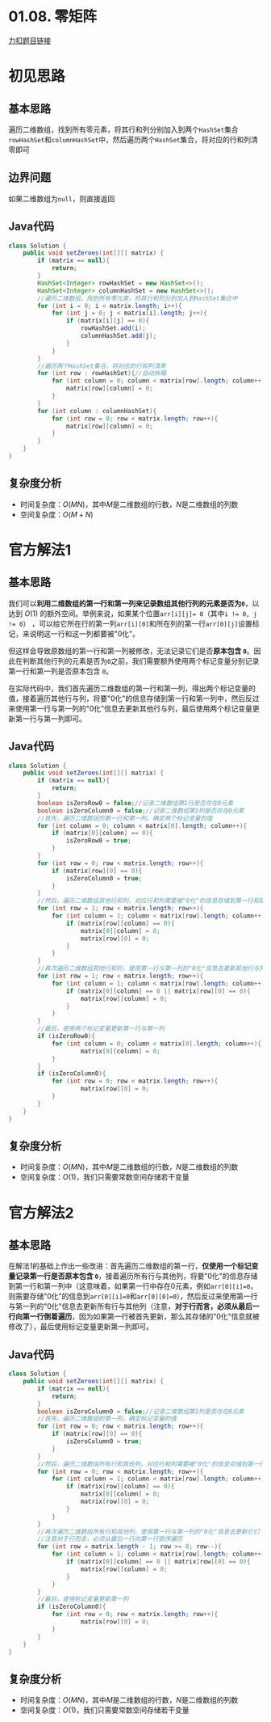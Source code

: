# 01.08. 零矩阵

[力扣题目链接](https://leetcode-cn.com/problems/zero-matrix-lcci/)


# 初见思路

## 基本思路
遍历二维数组，找到所有零元素，将其行和列分别加入到两个`HashSet`集合`rowHashSet`和`columnHashSet`中，然后遍历两个`HashSet`集合，将对应的行和列清零即可

## 边界问题
如果二维数组为`null`，则直接返回

## Java代码
```java
class Solution {
    public void setZeroes(int[][] matrix) {
        if (matrix == null){
            return;
        }
        HashSet<Integer> rowHashSet = new HashSet<>();
        HashSet<Integer> columnHashSet = new HashSet<>();
        //遍历二维数组，找到所有零元素，将其行和列分别加入到HashSet集合中
        for (int i = 0; i < matrix.length; i++){
            for (int j = 0; j < matrix[i].length; j++){
                if (matrix[i][j] == 0){
                    rowHashSet.add(i);
                    columnHashSet.add(j);
                }
            }
        }
        //遍历两个HashSet集合，将对应的行和列清零
        for (int row : rowHashSet){//自动拆箱
            for (int column = 0; column < matrix[row].length; column++){
                matrix[row][column] = 0;
            }
        }
        for (int column : columnHashSet){
            for (int row = 0; row < matrix.length; row++){
                matrix[row][column] = 0;
            }
        }
    }
}
```

## 复杂度分析
- 时间复杂度：$O(MN)$，其中$M$是二维数组的行数，$N$是二维数组的列数
- 空间复杂度：$O(M+N)$

# 官方解法1

## 基本思路
我们可以**利用二维数组的第一行和第一列来记录数组其他行列的元素是否为`0`**，以达到 $O(1)$ 的额外空间。举例来说，如果某个位置`arr[i][j]= 0`（其中`i != 0, j != 0`） ，可以给它所在行的第一列`arr[i][0]`和所在列的第一行`arr[0][j]`设置标记，来说明这一行和这一列都要被"0化"。

但这样会导致原数组的第一行和第一列被修改，无法记录它们是否**原本包含 `0`**。因此在判断其他行列的元素是否为`0`之前，我们需要额外使用两个标记变量分别记录第一行和第一列是否原本包含 `0`。

在实际代码中，我们首先遍历二维数组的第一行和第一列，得出两个标记变量的值，接着遍历其他行与列，将要"0化"的信息存储到第一行和第一列中，然后反过来使用第一行与第一列的"0化"信息去更新其他行与列，最后使用两个标记变量更新第一行与第一列即可。

## Java代码
```java
class Solution {
    public void setZeroes(int[][] matrix) {
        if (matrix == null){
            return;
        }
        boolean isZeroRow0 = false;//记录二维数组第1行是否存在0元素
        boolean isZeroColumn0 = false;//记录二维数组第1列是否存在0元素
        //首先，遍历二维数组的第一行和第一列，确定两个标记变量的值
        for (int column = 0; column < matrix[0].length; column++){
            if (matrix[0][column] == 0){
                isZeroRow0 = true;
            }
        }
        for (int row = 0; row < matrix.length; row++){
            if (matrix[row][0] == 0){
                isZeroColumn0 = true;
            }
        }
        //然后，遍历二维数组其他行和列，对应行和列需要被"0化"的信息存储到第一行和第一列
        for (int row = 1; row < matrix.length; row++){
            for (int column = 1; column < matrix[row].length; column++){
                if (matrix[row][column] == 0){
                    matrix[0][column] = 0;
                    matrix[row][0] = 0;
                }
            }
        }
        //再次遍历二维数组其他行和列，使用第一行与第一列的"0化"信息去更新其他行与列
        for (int row = 1; row < matrix.length; row++){
            for (int column = 1; column < matrix[row].length; column++){
                if (matrix[0][column] == 0 || matrix[row][0] == 0){
                    matrix[row][column] = 0;
                }
            }
        }
        //最后，使用两个标记变量更新第一行与第一列
        if (isZeroRow0){
            for (int column = 0; column < matrix[0].length; column++){
                    matrix[0][column] = 0;
            }
        }
        if (isZeroColumn0){
            for (int row = 0; row < matrix.length; row++){
                    matrix[row][0] = 0;
            }
        }
    }
}
```
## 复杂度分析
- 时间复杂度：$O(MN)$，其中$M$是二维数组的行数，$N$是二维数组的列数
- 空间复杂度：$O(1)$，我们只需要常数空间存储若干变量

# 官方解法2

## 基本思路
在解法1的基础上作出一些改进：首先遍历二维数组的第一行，**仅使用一个标记变量记录第一行是否原本包含 `0`**，接着遍历所有行与其他列，将要"0化"的信息存储到第一行和第一列中（这意味着，如果第一行中存在0元素，例如`arr[0][i]=0`，则需要存储"0化"的信息到`arr[0][i]=0`和`arr[0][0]=0`），然后反过来使用第一行与第一列的"0化"信息去更新所有行与其他列（注意，**对于行而言，必须从最后一行向第一行倒着遍历**，因为如果第一行被首先更新，那么其存储的"0化"信息就被修改了），最后使用标记变量更新第一列即可。

## Java代码
```java
class Solution {
    public void setZeroes(int[][] matrix) {
        if (matrix == null){
            return;
        }
        boolean isZeroColumn0 = false;//记录二维数组第1列是否存在0元素
        //首先，遍历二维数组的第一列，确定标记变量的值
        for (int row = 0; row < matrix.length; row++){
            if (matrix[row][0] == 0){
                isZeroColumn0 = true;
            }
        }
        //然后，遍历二维数组所有行和其他列，对应行和列需要被"0化"的信息存储到第一行和第一列
        for (int row = 0; row < matrix.length; row++){
            for (int column = 1; column < matrix[row].length; column++){
                if (matrix[row][column] == 0){
                    matrix[0][column] = 0;
                    matrix[row][0] = 0;
                }
            }
        }
        //再次遍历二维数组所有行和其他列，使用第一行与第一列的"0化"信息去更新它们
        //注意对于行而言，必须从最后一行向第一行倒序遍历
        for (int row = matrix.length - 1; row >= 0; row--){
            for (int column = 1; column < matrix[row].length; column++){
                if (matrix[0][column] == 0 || matrix[row][0] == 0){
                    matrix[row][column] = 0;
                }
            }
        }
        //最后，使用标记变量更新第一列
        if (isZeroColumn0){
            for (int row = 0; row < matrix.length; row++){
                    matrix[row][0] = 0;
            }
        }
    }
}
```
## 复杂度分析
- 时间复杂度：$O(MN)$，其中$M$是二维数组的行数，$N$是二维数组的列数
- 空间复杂度：$O(1)$，我们只需要常数空间存储若干变量
